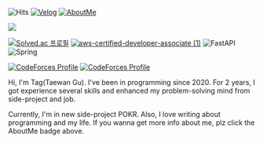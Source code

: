 ![Hits](https://hits.seeyoufarm.com/api/count/incr/badge.svg?url=https%3A%2F%2Fgithub.com%2FTaewan-Gu&count_bg=%23743DC8&title_bg=%23454545&icon=&icon_color=%23E7E7E7&title=hits&edge_flat=false)
[![Velog](https://img.shields.io/badge/-velog-brightgreen?style=round-square&logo=velog&logoColor=white&link=https://velog.io/@fksk94)](https://velog.io/@fksk94)
[![AboutMe](https://img.shields.io/badge/-AboutMe-important?style=round-square&logo=instapaper&logoColor=white&link=https://taewan.link)](https://taewan.link)

![](https://github-profile-trophy.vercel.app/?username=tagrn&column=4&margin-w=15&margin-h=15)

[![Solved.ac 프로필](http://mazassumnida.wtf/api/v2/generate_badge?boj=fksk94)](https://solved.ac/fksk94)
[![aws-certified-developer-associate (1)](https://user-images.githubusercontent.com/68409255/203073558-94598522-a867-4b3e-9395-33b150444f04.png)](https://www.credly.com/badges/dedb275d-2387-43e9-a3e4-01451feac0e0/public_url)
![FastAPI](https://img.shields.io/badge/-FastAPI-009485?style=for-the-badge&logo=fastapi&logoColor=fff)
![Spring](https://img.shields.io/badge/-Spring-69AE3D?style=for-the-badge&logo=spring&logoColor=fff)

[![CodeForces Profile](https://cf.leed.at?id=guading)](https://codeforces.com/profile/guading)
[![CodeForces Profile](https://cf.leed.at?id=muvissum)](https://codeforces.com/profile/muvissum)

Hi, I'm Tag(Taewan Gu). I've been in programming since 2020. For 2 years, I got experience several skills and enhanced my problem-solving mind from side-project and job.

Currently, I'm in new side-project POKR. Also, I love writing about programming and my life. If you wanna get more info about me, plz click the AboutMe badge above.




